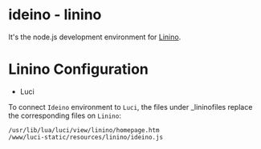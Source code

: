 ideino - linino
===

It's the node.js development environment for [Linino](http://www.linino.org).

# Linino Configuration

* Luci

To connect `Ideino` environment to `Luci`, the files under _lininofiles replace the corresponding files on `Linino`:

```
/usr/lib/lua/luci/view/linino/homepage.htm
/www/luci-static/resources/linino/ideino.js
```